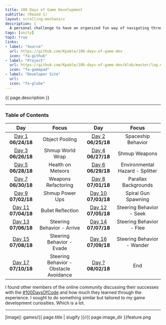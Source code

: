 ```yaml
---
title: 100 Days of Game Development
subtitle: (Round 1)
layout: scrolling-mechanics
description: |
  A personal challenge to have an organized fun way of navigating through my game development curiosities. I set out to collect myself and go through my ever growing list of game development interests one at a time. Each day I made some progress towards investigating a subject of interest. Doing some work to study or implement a quick idea. 
tags: [unity]
top3: true
links:
- label: "Source"
  url: https://github.com/Kpable/100-days-of-game-dev
  icon: "fa-github"
- label: "Project"
  url: https://github.com/Kpable/100-days-of-game-dev/blob/master/log.md
  icon: "fa-gamepad"
- label: "Developer Site"
  url: 
  icon: "fa-globe"
---
```


<!-- Description -->
{{ page.description }}

---

<a name="toc"></a>
### Table of Contents 

|Day                               |Focus                                   |Day                                 |Focus                                 |
|:--------------------------------:|:--------------------------------------:|:----------------------------------:|:------------------------------------:|
|[Day 1](#day-1)    **06/24/18**   | Object Pooling                         |[Day 2](#day-2)    **06/25/18**     | Spaceship Behavior                   |
|[Day 3](#day-3)    **06/26/18**   | Shmup World Wrap                       |[Day 4](#day-4)    **06/27/18**     | Shmup Weapons                        |
|[Day 5](#day-5)    **06/28/18**   | Health on Meteors                      |[Day 6](#day-6)    **06/29/18**     | Environmental Hazard - Splitter      |
|[Day 7](#day-7)    **06/30/18**   | Weapons Refactoring                    |[Day 8](#day-8)    **07/01/18**     | Parallax Backgrounds                  |
|[Day 9](#day-9)    **07/02/18**   | Shmup Power Ups                        |[Day 10](#day-10)  **07/03/18**     | Spiral Gun Spawning                  |
|[Day 11](#day-11)  **07/04/18**   | Bullet Reflection                      |[Day 12](#day-12)  **07/05/18**     | Steering Behavior - Seek             |
|[Day 13](#day-13)  **07/06/18**   | Steering Behavior - Arrive             |[Day 14](#day-14)  **07/07/18**     | Steering Behavior - Flee             |
|[Day 15](#day-15)  **07/08/18**   | Steering Behavior - Evade              |[Day 16](#day-16)  **07/09/18**     | Steering Behavior - Wander           |
|[Day 17](#day-17)  **07/10/18**   | Steering Behavior - Obstacle Avoidance |[Day ?](#day-18)   **08/02/18**     | End                                  |

I found other members of the online community discussing their successes with the [#100DaysOfCode](https://twitter.com/_100DaysOfCode) and how much they learned through the experience. I sought to do something similar but tailored to my game development curiosities. Which is a lot.


---


[image]: games/{{ page.title | slugify }}/{{ page.image_dir }}feature.png
